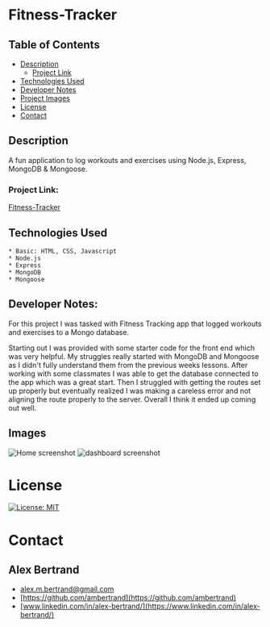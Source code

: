 # Fitness-Tracker

##  Table of Contents
 * [Description](#description)
    * [Project Link](#project-link)
 * [Technologies Used](#technologies-used)
 * [Developer Notes](#developer-notes)
 * [Project Images](#project-images)
 * [License](#license)
 * [Contact](#contact)

## Description
 A fun application to log workouts and exercises using Node.js, Express, MongoDB & Mongoose.

### Project Link:
[Fitness-Tracker](https://quiet-thicket-11315.herokuapp.com/)

## Technologies Used
    * Basic: HTML, CSS, Javascript
    * Node.js
    * Express
    * MongoDB
    * Mongoose
    

## Developer Notes:
For this project I was tasked with Fitness Tracking app that logged workouts and exercises to a Mongo database.

Starting out I was provided with some starter code for the front end which was very helpful.  My struggles really started with MongoDB and Mongoose as I didn't fully understand them from the previous weeks lessons. After working with some classmates I was able to get the database connected to the app which was a great start.  Then I struggled with getting the routes set up properly but eventually realized I was making a careless error and not aligning the route properly to the server.  Overall I think it ended up coming out well.

## Images
![Home screenshot](https://user-images.githubusercontent.com/65721950/96320697-218ed880-0fe1-11eb-8745-186602583b0b.png)
![dashboard screenshot](https://user-images.githubusercontent.com/65721950/96320700-22276f00-0fe1-11eb-8a6b-028b06fda5d3.png)


# License
[![License: MIT](https://img.shields.io/badge/License-MIT-yellow.svg)](https://opensource.org/licenses/MIT)

# Contact

## Alex Bertrand
* [alex.m.bertrand@gmail.com](alex.m.bertrand@gmail.com)
* [https://github.com/ambertrand](https://github.com/ambertrand)
* [www.linkedin.com/in/alex-bertrand/](https://www.linkedin.com/in/alex-bertrand/)